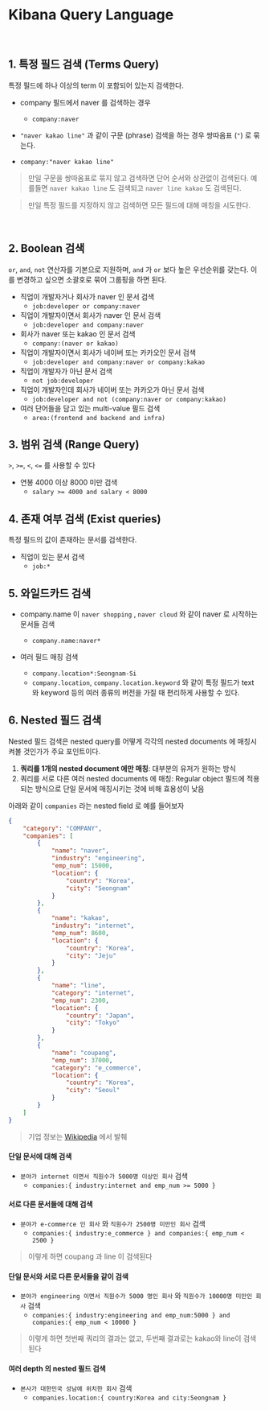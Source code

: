 # Kibana Query Language

<br>

## 1. 특정 필드 검색 (Terms Query)

특정 필드에 하나 이상의 term 이 포함되어 있는지 검색한다.

- company 필드에서 naver 를 검색하는 경우

  - `company:naver`

- `"naver kakao line"` 과 같이 구문 (phrase) 검색을 하는 경우 쌍따옴표 (`"`) 로 묶는다.
- `company:"naver kakao line"`

> 만일 구문을 쌍따옴표로 묶지 않고 검색하면 단어 순서와 상관없이 검색된다.
> 예를들면 `naver kakao line` 도 검색되고 `naver line kakao` 도 검색된다.

> 만일 특정 필드를 지정하지 않고 검색하면 모든 필드에 대해 매칭을 시도한다.

<br>

## 2. Boolean 검색

`or`, `and`, `not` 연산자를 기본으로 지원하며, `and` 가 `or` 보다 높은 우선순위를 갖는다.
이를 변경하고 싶으면 소괄호로 묶어 그룹핑을 하면 된다.

- 직업이 개발자거나 회사가 naver 인 문서 검색
  - `job:developer or company:naver`
- 직업이 개발자이면서 회사가 naver 인 문서 검색
  - `job:developer and company:naver`
- 회사가 naver 또는 kakao 인 문서 검색
  - `company:(naver or kakao)`
- 직업이 개발자이면서 회사가 네이버 또는 카카오인 문서 검색
  - `job:developer and company:naver or company:kakao`
- 직업이 개발자가 아닌 문서 검색
  - `not job:developer`
- 직업이 개발자인데 회사가 네이버 또는 카카오가 아닌 문서 검색
  - `job:developer and not (company:naver or company:kakao)`
- 여러 단어들을 담고 있는 multi-value 필드 검색
  - `area:(frontend and backend and infra)`



## 3. 범위 검색 (Range Query)

`>`, `>=`, `<`, `<=` 를 사용할 수 있다

- 연봉 4000 이상 8000 미만 검색
  - `salary >= 4000 and salary < 8000`



## 4. 존재 여부 검색 (Exist queries)

특정 필드의 값이 존재하는 문서를 검색한다.

- 직업이 있는 문서 검색
  - `job:*`



## 5. 와일드카드 검색

- company.name 이 `naver shopping`  , `naver cloud`  와 같이 naver 로 시작하는 문서들 검색

  - `company.name:naver*`

- 여러 필드 매칭 검색

  - `company.location*:Seongnam-Si`
  - `company.location`, `company.location.keyword` 와 같이 특정 필드가 text 와 keyword 등의 여러 종류의 버전을 가질 때 편리하게 사용할 수 있다.



## 6. Nested 필드 검색

Nested 필드 검색은 nested query를 어떻게 각각의 nested documents 에 매칭시켜볼 것인가가 주요 포인트이다.

1. **쿼리를 1개의 nested document 에만 매칭**: 대부분의 유저가 원하는 방식
2. 쿼리를 서로 다른 여러 nested documents 에 매칭: Regular object 필드에 적용되는 방식으로 단일 문서에 매칭시키는 것에 비해 효용성이 낮음

아래와 같이 `companies` 라는 nested field 로 예를 들어보자

```json
{
    "category": "COMPANY",
    "companies": [
        {
            "name": "naver",
            "industry": "engineering",
            "emp_num": 15000,
            "location": {
                "country": "Korea",
                "city": "Seongnam"
            }
        },
        {
            "name": "kakao",
            "industry": "internet",
            "emp_num": 8600,
            "location": {
                "country": "Korea",
                "city": "Jeju"
            }
        },
        {
            "name": "line",
            "category": "internet",
            "emp_num": 2300,
            "location": {
                "country": "Japan",
                "city": "Tokyo"
            }
        },
        {
            "name": "coupang",
            "emp_num": 37000,
            "category": "e_commerce",
            "location": {
                "country": "Korea",
                "city": "Seoul"
            }
        }
    ]
}
```

> 기업 정보는 [Wikipedia](https://en.wikipedia.org/) 에서 발췌

#### 단일 문서에 대해 검색

- `분야가 internet 이면서 직원수가 5000명 이상인 회사` 검색
  - `companies:{ industry:internet and emp_num >= 5000 }`

#### 서로 다른 문서들에 대해 검색

- `분야가 e-commerce 인 회사` 와 `직원수가 2500명 미만인 회사` 검색
  - `companies:{ industry:e_commerce } and companies:{ emp_num < 2500 }`

> 이렇게 하면 coupang 과 line 이 검색된다

#### 단일 문서와 서로 다른 문서들을 같이 검색

- `분야가 engineering 이면서 직원수가 5000 명인 회사` 와 `직원수가 10000명 미만인 회사` 검색
  - `companies:{ industry:engineering and emp_num:5000 } and companies:{ emp_num < 10000 }`

> 이렇게 하면 첫번째 쿼리의 결과는 없고, 두번째 결과로는 kakao와 line이 검색된다

#### 여러 depth 의 nested 필드 검색

- `본사가 대한민국 성남에 위치한 회사` 검색
  - `companies.location:{ country:Korea and city:Seongnam }`
